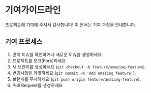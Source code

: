 # 기여가이드라인

프로젝트에 기여해 주셔서 감사합니다! 이 문서는 기여 과정을 안내합니다.

## 기여 프로세스

1. 먼저 이슈를 확인하거나 새로운 이슈를 생성하세요.
2. 프로젝트를 포크(Fork)하세요.
3. 새 브랜치를 생성하세요 (`git checkout -b feature/amazing-feature`).
4. 변경사항을 커밋하세요 (`git commit -m 'Add amazing feature'`).
5. 브랜치를 푸시하세요 (`git push origin feature/amazing-feature`).
6. Pull Request를 생성하세요